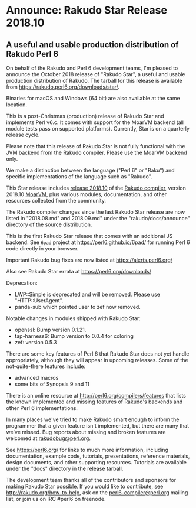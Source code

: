 # Announce: Rakudo Star Release 2018.10

## A useful and usable production distribution of Rakudo Perl 6

On behalf of the Rakudo and Perl 6 development teams, I'm pleased to announce
the October 2018 release of "Rakudo Star", a useful and usable production
distribution of Rakudo.  The tarball for this release is available from
<https://rakudo.perl6.org/downloads/star/>.  

Binaries for macOS and Windows (64 bit) are also available at the same
location.

This is a post-Christmas (production) release of Rakudo Star and implements
Perl v6.c. It comes with support for the MoarVM backend (all module tests pass
on supported platforms).  Currently, Star is on a quarterly release cycle. 

Please note that this release of Rakudo Star is not fully functional with the
JVM backend from the Rakudo compiler. Please use the MoarVM backend only.

We make a distinction between the language ("Perl 6" or "Raku") and specific
implementations of the language such as "Rakudo".

This Star release includes [release 2018.10] of the [Rakudo compiler],
version 2018.10 [MoarVM], plus various modules, documentation, and other
resources collected from the community.

[release 2018.10]: https://raw.githubusercontent.com/rakudo/rakudo/2018.10/docs/announce/2018.10.md
[Rakudo compiler]: http://github.com/rakudo/rakudo
[MoarVM]: http://moarvm.org/

The Rakudo compiler changes since the last Rakudo Star release are now listed
in "2018.08.md" and 2018.09.md" under the "rakudo/docs/announce" directory of
the source distribution.
    
This is the first Rakudo Star release that comes with an additional JS backend.
See `6pad` project at  <https://perl6.github.io/6pad/> for running Perl 6 code
directly in your browser.

Important Rakudo bug fixes are now listed at <https://alerts.perl6.org/>

Also see Rakudo Star errata at <https://perl6.org/downloads/>

Deprecation:

  * LWP::Simple is deprecated and will be removed. Please use "HTTP::UserAgent".
  * panda-sub which pointed user to zef now removed.

Notable changes in modules shipped with Rakudo Star:

  * openssl: Bump version 0.1.21.
  * tap-harness6: Bump version to 0.0.4 for coloring
  * zef: version 0.5.3

There are some key features of Perl 6 that Rakudo Star does not yet
handle appropriately, although they will appear in upcoming releases.
Some of the not-quite-there features include:

  * advanced macros
  * some bits of Synopsis 9 and 11

There is an online resource at <http://perl6.org/compilers/features>
that lists the known implemented and missing features of Rakudo's
backends and other Perl 6 implementations.

In many places we've tried to make Rakudo smart enough to inform the
programmer that a given feature isn't implemented, but there are many
that we've missed. Bug reports about missing and broken features are
welcomed at <rakudobug@perl.org>.

See <https://perl6.org/> for links to much more information, including
documentation, example code, tutorials, presentations, reference materials,
design documents, and other supporting resources.  Tutorials are available
under the "docs" directory in the release tarball.

The development team thanks all of the contributors and sponsors for
making Rakudo Star possible. If you would like to contribute, see
<http://rakudo.org/how-to-help>, ask on the <perl6-compiler@perl.org>
mailing list, or join us on IRC \#perl6 on freenode.
